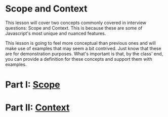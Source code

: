 # Scope and Context

This lesson will cover two concepts commonly covered in interview questions: Scope and Context. This is because these are some of Javascript's most unique and nuanced features.

This lesson is going to feel more conceptual than previous ones and will make use of examples that may seem a bit contrived. Just know that these are for demonstration purposes. What's important is that, by the class' end, you can provide a definition for these concepts and support them with examples.

# Part I: [Scope](scope.md)
# Part II: [Context](context.md)
